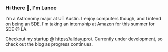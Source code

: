### Hi there 👋, I'm Lance

<!--
**Lanc33llis/Lanc33llis** is a ✨ _special_ ✨ repository because its `README.md` (this file) appears on your GitHub profile.

Here are some ideas to get you started:

- 🔭 I’m currently working on ...
- 🌱 I’m currently learning ...
- 👯 I’m looking to collaborate on ...
- 🤔 I’m looking for help with ...
- 💬 Ask me about ...
- 📫 How to reach me: ...
- 😄 Pronouns: ...
- ⚡ Fun fact: ...
-->

I'm a Astronomy major at UT Austin. I enjoy computers though, and I intend on being an SDE. I'm taking an internship at Amazon for this summer for SDE @ LA. 

Checkout my startup @ https://allday.pro/. Currently under development, so check out the blog as progress continues.
